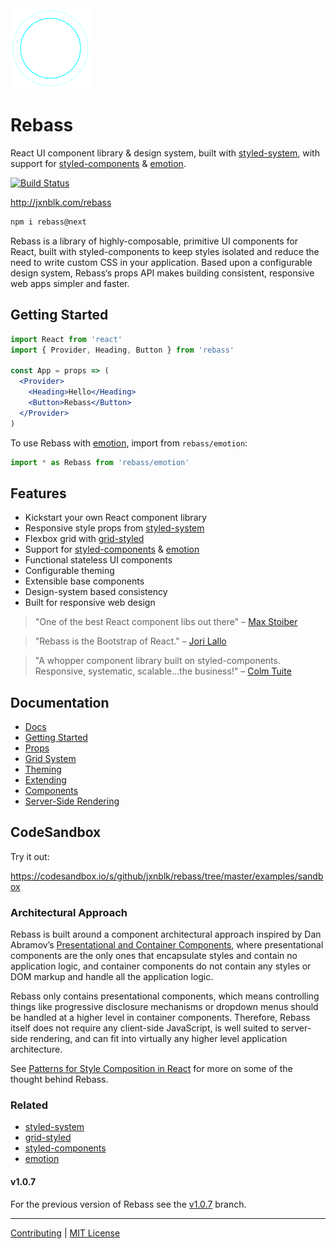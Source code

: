 
<img src='site/logo.svg' width='128' height='128' />

# Rebass

React UI component library & design system,
built with [styled-system][system],
with support for
[styled-components][sc] & [emotion][emotion].

[![Build Status][badge]][travis]

[badge]: https://img.shields.io/travis/jxnblk/rebass/master.svg?style=flat-square
[travis]: https://travis-ci.org/jxnblk/rebass

http://jxnblk.com/rebass

```sh
npm i rebass@next
```

Rebass is a library of highly-composable, primitive UI components for React,
built with styled-components to keep styles isolated and reduce the need to write custom CSS in your application.
Based upon a configurable design system,
Rebass‘s props API makes building consistent, responsive web apps simpler and faster.


## Getting Started

```jsx
import React from 'react'
import { Provider, Heading, Button } from 'rebass'

const App = props => (
  <Provider>
    <Heading>Hello</Heading>
    <Button>Rebass</Button>
  </Provider>
)
```

To use Rebass with [emotion][emotion], import from `rebass/emotion`:

```js
import * as Rebass from 'rebass/emotion'
```

## Features

- Kickstart your own React component library
- Responsive style props from [styled-system][system]
- Flexbox grid with [grid-styled][gs]
- Support for [styled-components][sc] & [emotion][emotion]
- Functional stateless UI components
- Configurable theming
- Extensible base components
- Design-system based consistency
- Built for responsive web design


> "One of the best React component libs out there"
> – [Max Stoiber](https://twitter.com/mxstbr/status/882657561111080960)

> "Rebass is the Bootstrap of React."
> – [Jori Lallo](https://twitter.com/jorilallo/status/882990343225868289)

> "A whopper component library built on styled-components. Responsive, systematic, scalable...the business!"
> – [Colm Tuite](https://twitter.com/colmtuite/status/882715087936606210)


## Documentation

- [Docs](docs)
- [Getting Started](docs/getting-started.md)
- [Props](docs/props.md)
- [Grid System](docs/grid-system.md)
- [Theming](docs/theming.md)
- [Extending](docs/extending.md)
- [Components](docs/components.md)
- [Server-Side Rendering](server-side-rendering.md)

## CodeSandbox

Try it out:

https://codesandbox.io/s/github/jxnblk/rebass/tree/master/examples/sandbox

### Architectural Approach

Rebass is built around a component architectural approach inspired by Dan Abramov’s
[Presentational and Container Components](https://medium.com/@dan_abramov/smart-and-dumb-components-7ca2f9a7c7d0#.ah4312963),
where presentational components are the only ones that encapsulate styles and contain no application logic,
and container components do not contain any styles or DOM markup and handle all the application logic.

Rebass only contains presentational components,
which means controlling things like progressive disclosure mechanisms
or dropdown menus should be handled at a higher level in container components.
Therefore, Rebass itself does not require any client-side JavaScript,
is well suited to server-side rendering,
and can fit into virtually any higher level application architecture.

See [Patterns for Style Composition in React](http://jxnblk.com/writing/posts/patterns-for-style-composition-in-react/)
for more on some of the thought behind Rebass.


### Related

- [styled-system][system]
- [grid-styled][gs]
- [styled-components][sc]
- [emotion][emotion]

[system]: https://github.com/jxnblk/styled-system
[gs]: https://github.com/jxnblk/grid-styled
[sc]: https://github.com/styled-components/styled-components
[emotion]: https://github.com/emotion-js/emotion

#### v1.0.7

For the previous version of Rebass see the [v1.0.7](https://github.com/jxnblk/rebass/tree/v1.0.7) branch.

---

[Contributing](.github/CONTRIBUTING.md)
|
[MIT License](.github/LICENSE.md)

